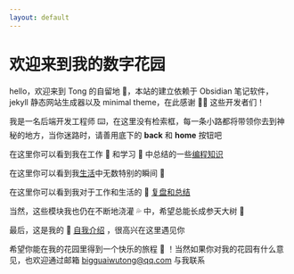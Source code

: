 ```yaml
---
layout: default
---
```

# **欢迎来到我的数字花园**


hello，欢迎来到 Tong 的自留地 🏡，本站的建立依赖于 Obsidian 笔记软件，jekyll 静态网站生成器以及 minimal theme，在此感谢 🙇‍♂ 这些开发者们！

我是一名后端开发工程师 ⌨️，在这里没有检索框，每一条小路都将带领你去到神秘的地方，当你迷路时，请善用底下的 **back** 和 **home** 按钮吧

在这里你可以看到我在工作 💼 和学习 📑 中总结的一些[编程知识](note/编程/编程相关文章汇总.md) 

在这里你可以看到我[生活](note/生活/生活)中无数特别的瞬间 🎥

在这里你可以看到我对于工作和生活的 📎 [复盘和总结](note/复盘/复盘总结) 

当然，这些模块我也仍在不断地浇灌 💦 中，希望总能长成参天大树 🌳

最后，这是我的 📄 [自我介绍](note/Aboutme) ，很高兴在这里遇见你

希望你能在我的花园里得到一个快乐的旅程 🎉 ！当然如果你对我的花园有什么意见，也欢迎通过邮箱 bigguaiwutong@qq.com 与我联系

